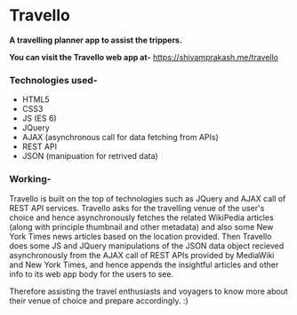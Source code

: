 # Travello
**A travelling planner app to assist the trippers.**

**You can visit the Travello web app at-** https://shivamprakash.me/travello 

### Technologies used-

- HTML5
- CSS3
- JS (ES 6)
- JQuery
- AJAX (asynchronous call for data fetching from APIs)
- REST API
- JSON (manipuation for retrived data)

### Working-

Travello is built on the top of technologies such as JQuery and AJAX call of REST API services. Travello asks for the travelling venue of the user's choice and hence asynchronously fetches the related WikiPedia articles (along with principle thumbnail and other metadata) and also some New York Times news articles based on the location provided. Then Travello does some JS and JQuery manipulations of the JSON data object recieved asynchronously from the AJAX call of REST APIs provided by MediaWiki and New York Times, and hence appends the insightful articles and other info to its web app body for the users to see. 

Therefore assisting the travel enthusiasts and voyagers to know more about their venue of choice and prepare accordingly. :)

